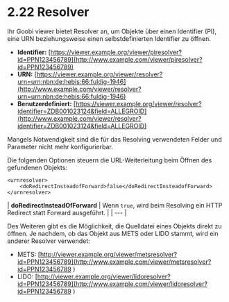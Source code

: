 # 2.22 Resolver

Ihr Goobi viewer bietet Resolver an, um Objekte über einen Identifier \(PI\), eine URN beziehungsweise einen selbstdefinierten Identifier zu öffnen. 

* **Identifier:** [https://viewer.example.org/viewer/piresolver?id=PPN123456789](http://www.example.com/viewer/piresolver?id=PPN123456789)
* **URN:**  [https://viewer.example.org/viewer/resolver?urn=urn:nbn:de:hebis:66:fuldig-1946](http://www.example.com/viewer/resolver?urn=urn:nbn:de:hebis:66:fuldig-1946)
* **Benutzerdefiniert:** [https://viewer.example.org/viewer/resolver?identifier=ZDB001023124&field=ALLEGROID](http://www.example.com/viewer/resolver?identifier=ZDB001023124&field=ALLEGROID)

Mangels Notwendigkeit sind die für das Resolving verwendeten Felder und Parameter nicht mehr konfigurierbar.

Die folgenden Optionen steuern die URL-Weiterleitung beim Öffnen des gefundenen Objekts:

```markup
<urnresolver>
    <doRedirectInsteadofForward>false</doRedirectInsteadofForward>
</urnresolver>
```

| **doRedirectInsteadOfForward** | Wenn `true`, wird beim Resolving ein HTTP Redirect statt Forward ausgeführt. |
| --- |


Des Weiteren gibt es die Möglichkeit, die Quelldatei eines Objekts direkt zu öffnen. Je nachdem, ob das Objekt aus METS oder LIDO stammt, wird ein anderer Resolver verwendet:

* METS: [http://viewer.example.org/viewer/metsresolver?id=PPN123456789](http://www.example.com/viewer/metsresolver?id=PPN123456789
  )
* LIDO: [http://viewer.example.org/viewer/lidoresolver?id=PPN123456789](http://www.example.com/viewer/lidoresolver?id=PPN123456789
  )

